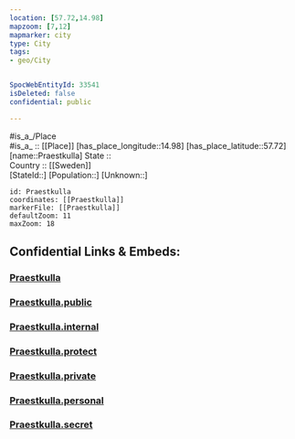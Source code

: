 ```yaml
---
location: [57.72,14.98] 
mapzoom: [7,12] 
mapmarker: city 
type: City
tags:
- geo/City


SpocWebEntityId: 33541
isDeleted: false
confidential: public

---
```

#is_a_/Place  
#is_a_ :: [[Place]] 
[has_place_longitude::14.98] 
[has_place_latitude::57.72] 
[name::Praestkulla] 
State ::  
Country :: [[Sweden]]  
[StateId::] 
[Population::] 
[Unknown::] 


```leaflet
id: Praestkulla
coordinates: [[Praestkulla]] 
markerFile: [[Praestkulla]] 
defaultZoom: 11 
maxZoom: 18
```


## Confidential Links & Embeds: 

### [Praestkulla](/_Standards/Earth/Continent/Europe/Europe~North/Sweden/Provinces~Sweden/Jönköping,Province/City/Praestkulla.md) 

### [Praestkulla.public](/_public/Earth/Continent/Europe/Europe~North/Sweden/Provinces~Sweden/Jönköping,Province/City/Praestkulla.public.md) 

### [Praestkulla.internal](/_internal/Earth/Continent/Europe/Europe~North/Sweden/Provinces~Sweden/Jönköping,Province/City/Praestkulla.internal.md) 

### [Praestkulla.protect](/_protect/Earth/Continent/Europe/Europe~North/Sweden/Provinces~Sweden/Jönköping,Province/City/Praestkulla.protect.md) 

### [Praestkulla.private](/_private/Earth/Continent/Europe/Europe~North/Sweden/Provinces~Sweden/Jönköping,Province/City/Praestkulla.private.md) 

### [Praestkulla.personal](/_personal/Earth/Continent/Europe/Europe~North/Sweden/Provinces~Sweden/Jönköping,Province/City/Praestkulla.personal.md) 

### [Praestkulla.secret](/_secret/Earth/Continent/Europe/Europe~North/Sweden/Provinces~Sweden/Jönköping,Province/City/Praestkulla.secret.md)

